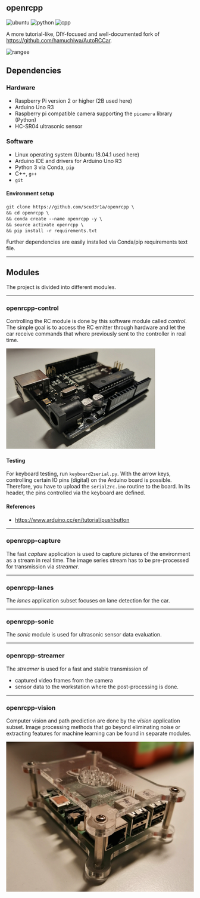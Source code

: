 ## openrcpp
![ubuntu](https://img.shields.io/badge/Ubuntu-18.04.1-692242.svg)
![python](https://img.shields.io/badge/Python-3.6.5-yellow.svg)
![cpp](https://img.shields.io/badge/C++-17-blue.svg)

A more tutorial-like, DIY-focused and well-documented fork of https://github.com/hamuchiwa/AutoRCCar.

![rangee](rangee.jpg)

## Dependencies
### Hardware
- Raspberry Pi version 2 or higher (2B used here)
- Arduino Uno R3
- Raspberry pi compatible camera supporting the `picamera` library (Python)
- HC-SR04 ultrasonic sensor

### Software
- Linux operating system (Ubuntu 18.04.1 used here)
- Arduino IDE and drivers for Arduino Uno R3
- Python 3 via Conda, `pip`
- C++, `g++`
- `git`

#### Environment setup
```
git clone https://github.com/scud3r1a/openrcpp \
&& cd openrcpp \
&& conda create --name openrcpp -y \
&& source activate openrcpp \
&& pip install -r requirements.txt
```
Further dependencies are easily installed via Conda/pip requirements text file.

---

## Modules
The project is divided into different modules.

---

### openrcpp-control
Controlling the RC module is done by this software module called _control_.
The simple goal is to access the RC emitter through hardware and let the
car receive commands that where previously sent to the controller in real time.

![arduino](arduino.jpg)

#### Testing
For keyboard testing, run `keyboard2serial.py`. With the arrow keys, controlling
certain IO pins (digital) on the Arduino board is possible. Therefore, you have
to upload the `serial2rc.ino` routine to the board. In its header, the pins controlled
via the keyboard are defined.

#### References
- https://www.arduino.cc/en/tutorial/pushbutton

---

### openrcpp-capture
The fast _capture_ application is used to capture pictures of the environment
as a stream in real time. The image series stream has to be pre-processed
for transmission via _streamer_.

---

### openrcpp-lanes
The _lanes_ application subset focuses on lane detection for the car.

---

### openrcpp-sonic
The _sonic_ module is used for ultrasonic sensor data evaluation.

---

### openrcpp-streamer
The _streamer_ is used for a fast and stable transmission of
- captured video frames from the camera
- sensor data
to the workstation where the post-processing is done.

---

### openrcpp-vision
Computer vision and path prediction are done by the _vision_ application subset.
Image processing methods that go beyond eliminating noise or extracting features
for machine learning can be found in separate modules.

![raspi](raspi.jpg)
